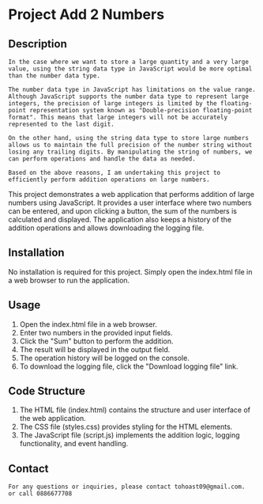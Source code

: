 # Project Add 2 Numbers
## Description

    In the case where we want to store a large quantity and a very large value, using the string data type in JavaScript would be more optimal than the number data type.

    The number data type in JavaScript has limitations on the value range. Although JavaScript supports the number data type to represent large integers, the precision of large integers is limited by the floating-point representation system known as "Double-precision floating-point format". This means that large integers will not be accurately represented to the last digit.

    On the other hand, using the string data type to store large numbers allows us to maintain the full precision of the number string without losing any trailing digits. By manipulating the string of numbers, we can perform operations and handle the data as needed.

    Based on the above reasons, I am undertaking this project to efficiently perform addition operations on large numbers.

This project demonstrates a web application that performs addition of large numbers using JavaScript. It provides a user interface where two numbers can be entered, and upon clicking a button, the sum of the numbers is calculated and displayed. The application also keeps a history of the addition operations and allows downloading the logging file.

## Installation
No installation is required for this project. Simply open the index.html file in a web browser to run the application.

## Usage
1. Open the index.html file in a web browser.
2. Enter two numbers in the provided input fields.
3. Click the "Sum" button to perform the addition.
4. The result will be displayed in the output field.
5. The operation history will be logged on the console.
6. To download the logging file, click the "Download logging file" link.

## Code Structure

1. The HTML file (index.html) contains the structure and user interface of the web application.
2. The CSS file (styles.css) provides styling for the HTML elements.
3. The JavaScript file (script.js) implements the addition logic, logging functionality, and event handling.


## Contact 
    For any questions or inquiries, please contact tohoast09@gmail.com.
    or call 0886677708




